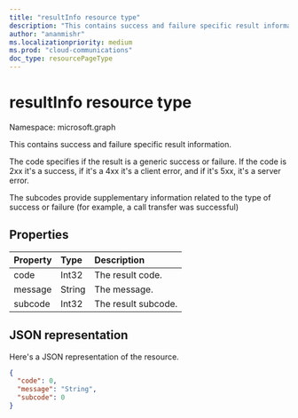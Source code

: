 ```yaml
---
title: "resultInfo resource type"
description: "This contains success and failure specific result information."
author: "ananmishr"
ms.localizationpriority: medium
ms.prod: "cloud-communications"
doc_type: resourcePageType
---
```


# resultInfo resource type

Namespace: microsoft.graph

This contains success and failure specific result information. 

The code specifies if the result is a generic success or failure. If the code is 2xx it's a success, if it's a 4xx it's a client error, and if it's 5xx, it's a server error.

The subcodes provide supplementary information related to the type of success or failure (for example, a call transfer was successful)


## Properties

| Property | Type   | Description          |
| :------- | :----- | :------------------  |
| code     | Int32 | The result code.     |
| message  | String | The message.         |
| subcode  | Int32 | The result subcode. |

## JSON representation

Here's a JSON representation of the resource.

<!-- {
  "blockType": "resource",
  "optionalProperties": [

  ],
  "@odata.type": "microsoft.graph.resultInfo"
}-->
```json
{
  "code": 0,
  "message": "String",
  "subcode": 0
}
```

<!-- uuid: 8fcb5dbc-d5aa-4681-8e31-b001d5168d79
2015-10-25 14:57:30 UTC -->
<!--
{
  "type": "#page.annotation",
  "description": "resultInfo resource",
  "keywords": "",
  "section": "documentation",
  "tocPath": "",
  "suppressions": []
}
-->

